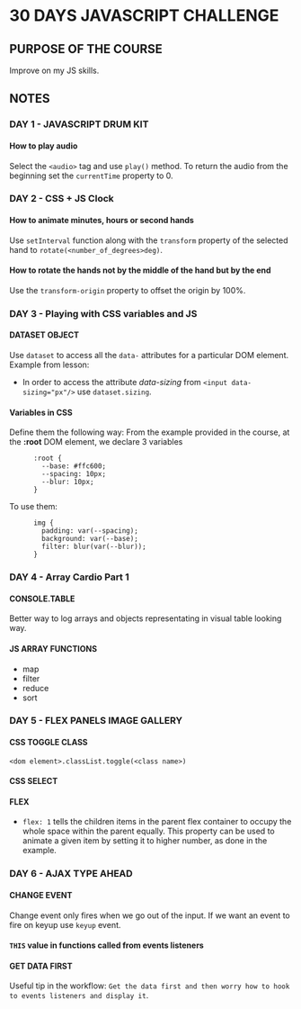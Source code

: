 # 30 DAYS JAVASCRIPT CHALLENGE

## PURPOSE OF THE COURSE

Improve on my JS skills.

## NOTES

### DAY 1 - JAVASCRIPT DRUM KIT

#### How to play audio

Select the `<audio>` tag and use `play()` method. To return the audio from the beginning set the `currentTime` property to 0.

### DAY 2 - CSS + JS Clock

#### How to animate minutes, hours or second hands

Use `setInterval` function along with the `transform` property of the selected hand to `rotate(<number_of_degrees>deg)`.

#### How to rotate the hands not by the middle of the hand but by the end

Use the `transform-origin` property to offset the origin by 100%.

### DAY 3 - Playing with CSS variables and JS

#### DATASET OBJECT

Use `dataset` to access all the `data-` attributes for a particular DOM element.
Example from lesson:

- In order to access the attribute _data-sizing_ from `<input data-sizing="px"/>` use `dataset.sizing`.

#### Variables in CSS

Define them the following way: From the example provided in the course, at the **:root** DOM element, we declare 3 variables

```
      :root {
        --base: #ffc600;
        --spacing: 10px;
        --blur: 10px;
      }
```

To use them:

```
      img {
        padding: var(--spacing);
        background: var(--base);
        filter: blur(var(--blur));
      }
```

### DAY 4 - Array Cardio Part 1

#### CONSOLE.TABLE

Better way to log arrays and objects representating in visual table looking way.

#### JS ARRAY FUNCTIONS

- map
- filter
- reduce
- sort

### DAY 5 - FLEX PANELS IMAGE GALLERY

#### CSS TOGGLE CLASS

`<dom element>.classList.toggle(<class name>)`

#### CSS SELECT

#### FLEX

- `flex: 1` tells the children items in the parent flex container to occupy the whole space within the parent equally. This property can be used to animate a given item by setting it to higher number, as done in the example.

### DAY 6 - AJAX TYPE AHEAD

#### CHANGE EVENT

Change event only fires when we go out of the input. If we want an event to fire on keyup use `keyup` event.

#### `THIS` value in functions called from events listeners

#### GET DATA FIRST

Useful tip in the workflow: `Get the data first and then worry how to hook to events listeners and display it`.

